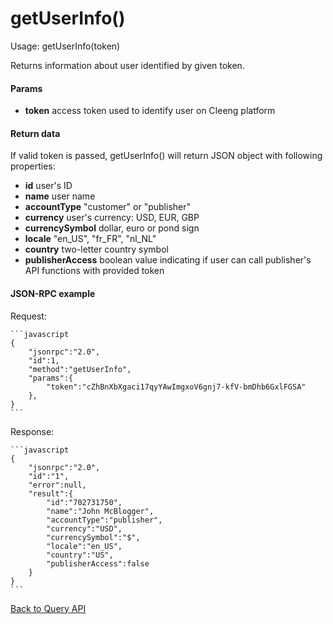 getUserInfo()
=============


Usage:
    getUserInfo(token)

Returns information about user identified by given token.

#### Params

* **token** access token used to identify user on Cleeng platform

#### Return data

If valid token is passed, getUserInfo() will return JSON object with following
properties:

* **id** user's ID
* **name** user name
* **accountType** "customer" or "publisher"
* **currency** user's currency: USD, EUR, GBP
* **currencySymbol** dollar, euro or pond sign
* **locale** "en_US", "fr_FR", "nl_NL"
* **country** two-letter country symbol
* **publisherAccess** boolean value indicating if user can call publisher's API functions with provided token


#### JSON-RPC example

Request:

    ```javascript
    {
        "jsonrpc":"2.0",
        "id":1,
        "method":"getUserInfo",
        "params":{
            "token":"cZhBnXbXgaci17qyYAwImgxoV6gnj7-kfV-bmDhb6GxlFGSA"
        },
    }
    ```


Response:

    ```javascript
    {
        "jsonrpc":"2.0",
        "id":"1",
        "error":null,
        "result":{
            "id":"702731750",
            "name":"John McBlogger",
            "accountType":"publisher",
            "currency":"USD",
            "currencySymbol":"$",
            "locale":"en_US",
            "country":"US",
            "publisherAccess":false
        }
    }
    ```

[Back to Query API](Reference/Query_API)